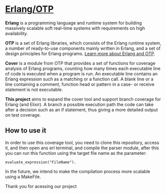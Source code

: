 # [Erlang/OTP](https://www.erlang.org)

**Erlang** is a programming language and runtime system for building massively scalable soft real-time systems with requirements on high availability.

**OTP** is a set of Erlang libraries, which consists of the Erlang runtime system, a number of ready-to-use components mainly written in Erlang, and a set of design principles for Erlang programs. [Learn more about Erlang and OTP](http://erlang.org/doc/system_architecture_intro/sys_arch_intro.html).

**Cover** is a module from OTP that provides a set of functions for coverage analysis of Erlang programs, counting how many times each executable line of code is executed when a program is run.
An executable line contains an Erlang expression such as a matching or a function call. A blank line or a line containing a comment, function head or pattern in a case- or receive statement is not executable.

**This project** aims to expand the cover tool and support branch coverage for Erlang (and Elixir). A branch a possible execution path the code can take after a decision such as an if statement, thus giving a more detailed output on test coverage.

## How to use it

In order to use this coverage tool, you need to clone this repository, access it, and then open ans erl terminal, and compile the parser module, after this you can run this function using the target file name as the parameter:

```c(parser).
evaluate_expression("FileName").
```

In the future, we intend to make the compilation process more scalable using a MakeFile.

Thank you for acessing our project
